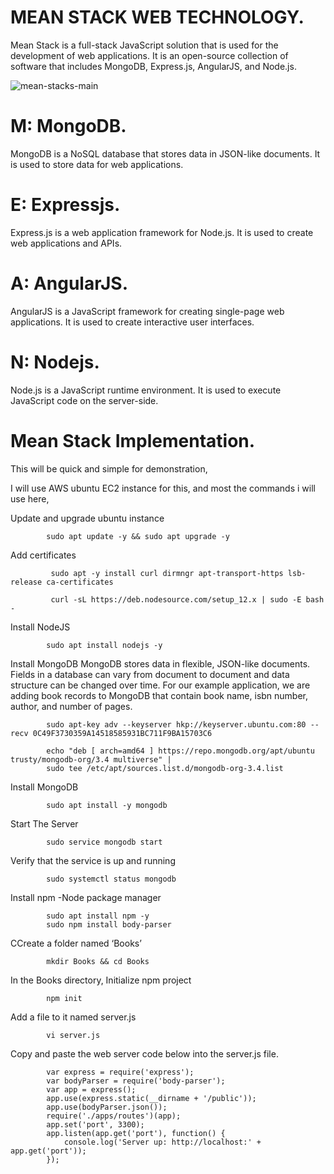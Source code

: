 # MEAN STACK WEB TECHNOLOGY.

Mean Stack is a full-stack JavaScript solution that is used for the development of web applications. 
It is an open-source collection of software that includes MongoDB, Express.js, AngularJS, and Node.js.

![mean-stacks-main](https://user-images.githubusercontent.com/101070055/232013021-fb08a6b9-bd21-4d47-b3f2-b4218815f93d.jpg)


# M: MongoDB.

MongoDB is a NoSQL database that stores data in JSON-like documents. It is used to store data for web applications.

# E: Expressjs.

Express.js is a web application framework for Node.js. It is used to create web applications and APIs.

# A: AngularJS.

AngularJS is a JavaScript framework for creating single-page web applications. It is used to create interactive user interfaces.

# N: Nodejs.

Node.js is a JavaScript runtime environment. It is used to execute JavaScript code on the server-side.

# Mean Stack Implementation.

This will be quick and simple for demonstration,

I will use AWS ubuntu EC2 instance for this, and most the commands i will use here,

Update and upgrade ubuntu instance

            sudo apt update -y && sudo apt upgrade -y

Add certificates

             sudo apt -y install curl dirmngr apt-transport-https lsb-release ca-certificates

             curl -sL https://deb.nodesource.com/setup_12.x | sudo -E bash -

Install NodeJS

            sudo apt install nodejs -y

Install MongoDB MongoDB stores data in flexible, JSON-like documents. Fields in a database can vary from document to document and data structure can be changed over time. For our example application, we are adding book records to MongoDB that contain book name, isbn number, author, and number of pages.

            sudo apt-key adv --keyserver hkp://keyserver.ubuntu.com:80 --recv 0C49F3730359A14518585931BC711F9BA15703C6

            echo "deb [ arch=amd64 ] https://repo.mongodb.org/apt/ubuntu trusty/mongodb-org/3.4 multiverse" |
            sudo tee /etc/apt/sources.list.d/mongodb-org-3.4.list
            
Install MongoDB

            sudo apt install -y mongodb

Start The Server

            sudo service mongodb start

Verify that the service is up and running

            sudo systemctl status mongodb

Install npm -Node package manager

            sudo apt install npm -y
            sudo npm install body-parser

CCreate a folder named ‘Books’

            mkdir Books && cd Books

In the Books directory, Initialize npm project

            npm init
            
Add a file to it named server.js

            vi server.js

Copy and paste the web server code below into the server.js file.

            var express = require('express');
            var bodyParser = require('body-parser');
            var app = express();
            app.use(express.static(__dirname + '/public'));
            app.use(bodyParser.json());
            require('./apps/routes')(app);
            app.set('port', 3300);
            app.listen(app.get('port'), function() {
                console.log('Server up: http://localhost:' + app.get('port'));
            });

